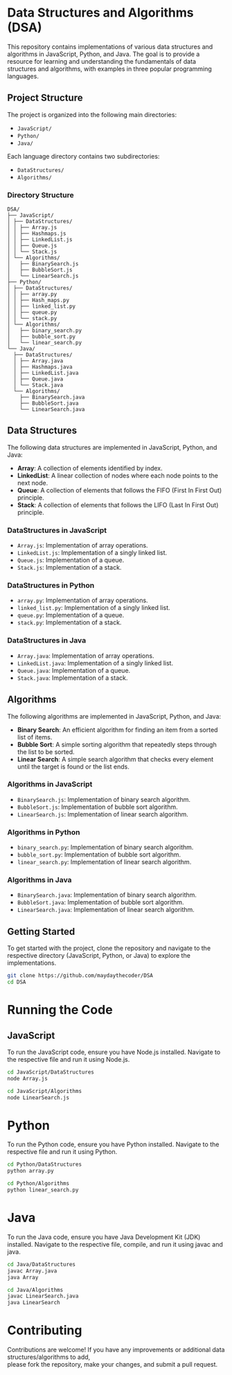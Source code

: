 # Data Structures and Algorithms (DSA)

This repository contains implementations of various data structures and algorithms in JavaScript, Python, and Java. The goal is to provide a resource for learning and understanding the fundamentals of data structures and algorithms, with examples in three popular programming languages.


## Project Structure

The project is organized into the following main directories:

- `JavaScript/`
- `Python/`
- `Java/`

Each language directory contains two subdirectories:

- `DataStructures/`
- `Algorithms/`

### Directory Structure
```text
DSA/
├── JavaScript/
│ ├── DataStructures/
│ │ ├── Array.js
│ │ ├── Hashmaps.js
│ │ ├── LinkedList.js
│ │ ├── Queue.js
│ │ └── Stack.js
│ └── Algorithms/
│   ├── BinarySearch.js
│   ├── BubbleSort.js
│   └── LinearSearch.js
├── Python/
│ ├── DataStructures/
│ │ ├── array.py
│ │ ├── Hash_maps.py
│ │ ├── linked_list.py
│ │ ├── queue.py
│ │ └── stack.py
│ └── Algorithms/
│   ├── binary_search.py
│   ├── bubble_sort.py
│   └── linear_search.py
└── Java/
  ├── DataStructures/
  │ ├── Array.java
  │ ├── Hashmaps.java
  │ ├── LinkedList.java
  │ ├── Queue.java
  │ └── Stack.java
  └── Algorithms/
    ├── BinarySearch.java
    ├── BubbleSort.java
    └── LinearSearch.java
```

## Data Structures

The following data structures are implemented in JavaScript, Python, and Java:

- **Array**: A collection of elements identified by index.
- **LinkedList**: A linear collection of nodes where each node points to the next node.
- **Queue**: A collection of elements that follows the FIFO (First In First Out) principle.
- **Stack**: A collection of elements that follows the LIFO (Last In First Out) principle.

### DataStructures in JavaScript

- `Array.js`: Implementation of array operations.
- `LinkedList.js`: Implementation of a singly linked list.
- `Queue.js`: Implementation of a queue.
- `Stack.js`: Implementation of a stack.

### DataStructures in Python

- `array.py`: Implementation of array operations.
- `linked_list.py`: Implementation of a singly linked list.
- `queue.py`: Implementation of a queue.
- `stack.py`: Implementation of a stack.

### DataStructures in Java

- `Array.java`: Implementation of array operations.
- `LinkedList.java`: Implementation of a singly linked list.
- `Queue.java`: Implementation of a queue.
- `Stack.java`: Implementation of a stack.

## Algorithms

The following algorithms are implemented in JavaScript, Python, and Java:

- **Binary Search**: An efficient algorithm for finding an item from a sorted list of items.
- **Bubble Sort**: A simple sorting algorithm that repeatedly steps through the list to be sorted.
- **Linear Search**: A simple search algorithm that checks every element until the target is found or the list ends.

### Algorithms in JavaScript

- `BinarySearch.js`: Implementation of binary search algorithm.
- `BubbleSort.js`: Implementation of bubble sort algorithm.
- `LinearSearch.js`: Implementation of linear search algorithm.

### Algorithms in Python

- `binary_search.py`: Implementation of binary search algorithm.
- `bubble_sort.py`: Implementation of bubble sort algorithm.
- `linear_search.py`: Implementation of linear search algorithm.

### Algorithms in Java

- `BinarySearch.java`: Implementation of binary search algorithm.
- `BubbleSort.java`: Implementation of bubble sort algorithm.
- `LinearSearch.java`: Implementation of linear search algorithm.

## Getting Started

To get started with the project, clone the repository and navigate to the respective directory (JavaScript, Python, or Java) to explore the implementations.


```bash
git clone https://github.com/maydaythecoder/DSA
cd DSA
```


# Running the Code
## JavaScript
To run the JavaScript code, ensure you have Node.js installed. Navigate to the respective file and run it using Node.js.
```bash
cd JavaScript/DataStructures
node Array.js
```
```bash
cd JavaScript/Algorithms
node LinearSearch.js
```
# Python
To run the Python code, ensure you have Python installed. Navigate to the respective file and run it using Python.
```bash
cd Python/DataStructures
python array.py
```
```bash
cd Python/Algorithms
python linear_search.py
```
# Java
To run the Java code, ensure you have Java Development Kit (JDK) installed. Navigate to the respective file, compile, and run it using javac and java.
```bash
cd Java/DataStructures
javac Array.java
java Array
```
```bash
cd Java/Algorithms
javac LinearSearch.java
java LinearSearch
```

# Contributing
Contributions are welcome! If you have any improvements 
or additional data structures/algorithms to add,  
please fork the repository, make your changes, 
and submit a pull request.

